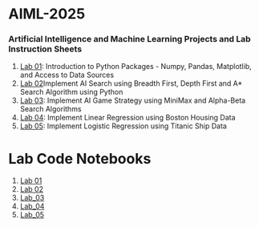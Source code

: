 # AIML-2025
### Artificial Intelligence and Machine Learning Projects and Lab Instruction Sheets
1. [Lab 01](https://github.com/kirankumareranki/AIML-2025/blob/main/AIML_A1.pdf): Introduction to Python Packages - Numpy, Pandas, Matplotlib, and Access to Data Sources
2. [Lab 02](https://github.com/kirankumareranki/AIML-2025/blob/main/AIML_A2.pdf)Implement AI Search using Breadth First, Depth First and A* Search Algorithm using Python
3. [Lab 03](https://github.com/kirankumareranki/AIML-2025/blob/main/AIML_A3.pdf): Implement AI Game Strategy using MiniMax and Alpha-Beta Search Algorithms
4. [Lab 04](https://github.com/kirankumareranki/AIML-2025/blob/main/AIML_A4.pdf): Implement Linear Regression using Boston Housing Data
5. [Lab 05](https://github.com/kirankumareranki/AIML-2025/blob/main/AIML_A5.pdf): Implement Logistic Regression using Titanic Ship Data

# Lab Code Notebooks
1. [Lab 01](https://github.com/pruthagwin123/AIML-2025/blob/main/Lab01_AIML.ipynb)
2. [Lab 02](https://github.com/pruthagwin123/AIML-2025/blob/main/Lab02_AIML.ipynb)
3. [Lab_03](https://github.com/pruthagwin123/AIML-2025/blob/main/Lab03_AIML.ipynb)
4. [Lab_04](https://github.com/pruthagwin123/AIML-2025/blob/main/LAB04_AIML.ipynb)
5. [Lab_05](https://github.com/pruthagwin123/AIML-2025/blob/main/Lab05_AIML.ipynb)
